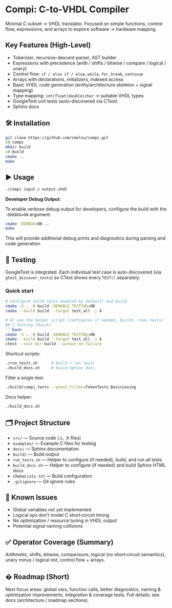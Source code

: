 # Compi: C-to-VHDL Compiler

Minimal C subset → VHDL translator. Focused on simple functions, control flow, expressions, and arrays to explore software → hardware mapping.

## Key Features (High-Level)
* Tokenizer, recursive-descent parser, AST builder
* Expressions with precedence (arith / shifts / bitwise / compare / logical / unary)
* Control flow: `if / else if / else`, `while`, `for`, `break`, `continue`
* Arrays with declarations, initializers, indexed access
* Basic VHDL code generation (entity/architecture skeleton + signal mapping)
* Type mapping: `int|float|double|char` → suitable VHDL types
* GoogleTest unit tests (auto-discovered via CTest)
* Sphinx docs

## 🛠️ Installation

```bash
git clone https://github.com/cmelnu/compi.git
cd compi
mkdir build
cd build
cmake ..
make
```

## ▶️ Usage

```bash
./compi input.c output.vhdl
```

**Developer Debug Output:**

To enable verbose debug output for developers, configure the build with the `-DDEBUG=ON` argument:

```bash
cmake -DDEBUG=ON ..
make
```

This will provide additional debug prints and diagnostics during parsing and code generation.

## 🧪 Testing

GoogleTest is integrated. Each individual test case is auto-discovered (via `gtest_discover_tests`) so CTest shows every `TEST()` separately.

### Quick start
```bash
# Configure (with tests enabled by default) and build
cmake -S . -B build -DENABLE_TESTING=ON
cmake --build build --target test_all -j 4

# Or use the helper script (configures if needed, builds, runs tests)
## 🧪 Testing (Quick)
```bash
cmake -S . -B build -DENABLE_TESTING=ON
cmake --build build --target test_all -j 4
ctest --test-dir build --output-on-failure
```
Shortcut scripts:
```bash
./run_tests.sh      # build + run tests
./build_docs.sh     # build Sphinx docs
```
Filter a single test:
```bash
./build/compi_tests --gtest_filter=TokenTests.BasicLexing
```
Docs helper:
```bash
./build_docs.sh
```

## 🗂️ Project Structure

- `src/` — Source code (.c, .h files)
- `examples/` — Example C files for testing
- `docs/` — Sphinx documentation
- `build/` — Build output
- `run_tests.sh` — Helper to configure (if needed), build, and run all tests
- `build_docs.sh` — Helper to configure (if needed) and build Sphinx HTML docs
- `CMakeLists.txt` — Build configuration
- `.gitignore` — Git ignore rules

## 🚧 Known Issues
* Global variables not yet implemented
* Logical ops don’t model C short‑circuit timing
* No optimization / resource tuning in VHDL output
* Potential signal naming collisions

## ✅ Operator Coverage (Summary)
Arithmetic, shifts, bitwise, comparisons, logical (no short‑circuit semantics), unary minus / logical not, control flow + arrays.

## �️ Roadmap (Short)
Next focus areas: global vars, function calls, better diagnostics, naming & optimization improvements, integration & coverage tests. Full details: see docs (architecture / roadmap sections).